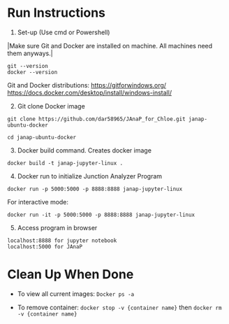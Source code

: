 # Run Instructions 
1. Set-up (Use cmd or Powershell)

|Make sure Git and Docker are installed on machine. All machines need them anyways.|
```
git --version
docker --version
```

Git and Docker distributions:
https://gitforwindows.org/
https://docs.docker.com/desktop/install/windows-install/

2. Git clone Docker image
```
git clone https://github.com/dar58965/JAnaP_for_Chloe.git janap-ubuntu-docker

cd janap-ubuntu-docker
```

3.  Docker build command. Creates docker image
```
docker build -t janap-jupyter-linux .
```
4. Docker run to initialize Junction Analyzer Program
```
docker run -p 5000:5000 -p 8888:8888 janap-jupyter-linux
```

For interactive mode: 
```
docker run -it -p 5000:5000 -p 8888:8888 janap-jupyter-linux
```
5. Access program in browser
```
localhost:8888 for jupyter notebook
localhost:5000 for JAnaP
```

# Clean Up When Done


- To view all current images: ```Docker ps -a``` 

- To remove container: ```docker stop -v {container name}``` then ```docker rm -v {container name}```
